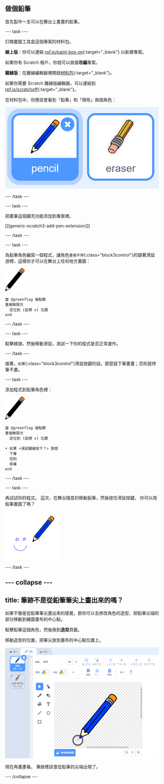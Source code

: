 ## 做個鉛筆

首先製作一支可以在舞台上畫畫的鉛筆。

\--- task \---

打開畫圖工具盒這個專案的材料包。

**線上版**：你可以連結 [rpf.io/paint-box-on](http://rpf.io/paint-box-on){:target="_blank"} 以新建專案。

如果你有 Scratch 帳戶，你就可以直接**改編**專案。

**離線版**：在離線編輯器裡開啟[材料包](http://rpf.io/p/en/paint-box-go){:target="_blank"}。

如果你需要 Scratch 離線版編輯器，可以連結到 [rpf.io/scratchoff](http://rpf.io/scratchoff){:target="_blank"}。

在材料包中，你應該會看到「鉛筆」和「擦除」兩個角色：

![截圖](images/paint-starter.png)

\--- /task \---

\--- task \---

把畫筆這個擴充功能添加到專案裡。

[[[generic-scratch3-add-pen-extension]]]

\--- /task \---

\--- task \---

為鉛筆角色編寫一個程式，讓角色`重複不停`{:class="block3control"}的跟著滑鼠游標，這樣你才可以在舞台上任何地方畫圖：

![鉛筆](images/pencil.png)

```blocks3
當 @greenflag 被點擊
重複無限次
  定位到 (鼠標 v) 位置
end
```

\--- /task \---

\--- task \---

點擊綠旗，然後移動滑鼠，測試一下你的程式是否正常運作。

\--- /task \---

接著，`如果`{:class="block3control"}滑鼠按鍵的話，那麼就下筆畫畫；否則就停筆不畫。

\--- task \---

添加程式到鉛筆角色裡：

![鉛筆](images/pencil.png)

```blocks3
當 @greenflag 被點擊
重複無限次
  定位到 (鼠標 v) 位置

+ 如果 <滑鼠鍵被按下？> 那麼
  下筆
  否則
  停筆
end
```

\--- /task \---

\--- task \---

再試試你的程式。 這次，在舞台隨意的移動鉛筆，然後按住滑鼠按鍵。 你可以用鉛筆畫圖了嗎？

![截圖](images/paint-draw.png)

\--- /task \---

## \--- collapse \---

## title: 筆跡不是從鉛筆筆尖上畫出來的嗎？

如果不像是從鉛筆筆尖畫出來的感覺，那你可以去修改角色的造型，把鉛筆尖端的部分移動到繪圖畫布的中心點。

點擊鉛筆這個角色，然後換到**造型**頁籤。

移動造型的位置，把筆尖放到畫布的中心點位置上。

![造型中心點](images/costume-center-annotated.png)

現在再畫畫看。 筆跡應該會從鉛筆的尖端出現了。

\--- /collapse \---
